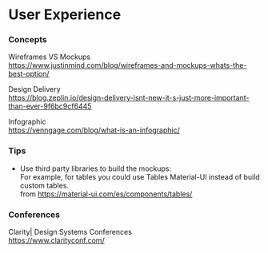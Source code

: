 # User Experience

### Concepts

Wireframes VS Mockups
<br>
https://www.justinmind.com/blog/wireframes-and-mockups-whats-the-best-option/


Design Delivery
<br>
https://blog.zeplin.io/design-delivery-isnt-new-it-s-just-more-important-than-ever-9f6bc9cf6445


Infographic
<br>
https://venngage.com/blog/what-is-an-infographic/


### Tips

* Use third party libraries to build the mockups:
<br> For example, for tables you could use Tables Material-UI instead
of build custom tables.
<br> from https://material-ui.com/es/components/tables/


### Conferences
Clarity| Design Systems Conferences
<br>
https://www.clarityconf.com/

